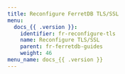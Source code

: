 ```yaml
---
title: Reconfigure FerretDB TLS/SSL
menu:
  docs_{{ .version }}:
    identifier: fr-reconfigure-tls
    name: Reconfigure TLS/SSL
    parent: fr-ferretdb-guides
    weight: 46
menu_name: docs_{{ .version }}
---
```

